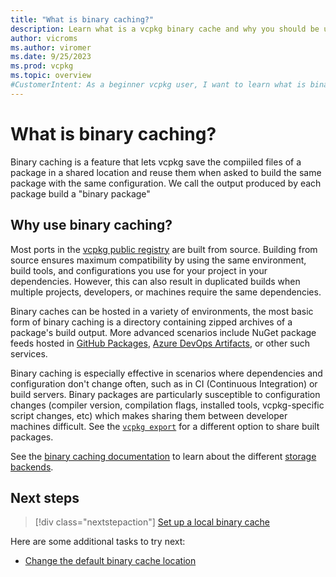 ```yaml
---
title: "What is binary caching?"
description: Learn what is a vcpkg binary cache and why you should be using one.
author: vicroms
ms.author: viromer
ms.date: 9/25/2023
ms.prod: vcpkg
ms.topic: overview
#CustomerIntent: As a beginner vcpkg user, I want to learn what is binary caching and why should I use it
---
```

# What is binary caching?

Binary caching is a feature that lets vcpkg save the compiiled files of a package in a shared
location and reuse them when asked to build the same package with the same configuration. We call
the output produced by each package build a "binary package"

## Why use binary caching?

Most ports in the [vcpkg public registry](<https://github.com/Microsoft/vcpkg>) are built from
source. Building from source ensures maximum compatibility by using the same environment, build
tools, and configurations you use for your project in your dependencies. However, this  can also
result in duplicated builds when multiple projects, developers, or machines require the same
dependencies.

Binary caches can be hosted in a variety of environments, the most basic form of binary caching is a
directory containing zipped archives of a package's build output. More advanced scenarios include
NuGet package feeds hosted in [GitHub Packages](<https://docs.github.com/en/packages>), [Azure
DevOps
Artifacts](/azure/devops/artifacts/start-using-azure-artifacts?view=azure-devops&tabs=nuget&preserve-view=true),
or other such services.

Binary caching is especially effective in scenarios where dependencies and configuration
don't change often, such as in CI (Continuous Integration) or build servers. Binary packages are
particularly susceptible to configuration changes (compiler version, compilation flags, installed
tools, vcpkg-specific script changes, etc) which makes sharing them between developer machines
difficult. See the [`vcpkg export`](../commands/export.md) for a different option to share built
packages.

See the [binary caching documentation](../users/binarycaching.md) to learn about the different [storage backends](../users/binarycaching.md#providers).

## Next steps

> [!div class="nextstepaction"]
> [Set up a local binary cache](binary-caching-local.md)

Here are some additional tasks to try next:

* [Change the default binary cache location](binary-caching-default.md)
